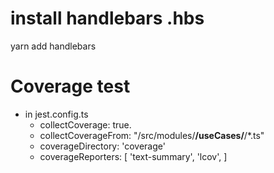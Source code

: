# install handlebars .hbs
yarn add handlebars


# Coverage test
- in jest.config.ts
    - collectCoverage: true.
    - collectCoverageFrom: "<rootDir>/src/modules/**/useCases/**/*.ts"
    - coverageDirectory: 'coverage'
    - coverageReporters: [
        'text-summary',
        'lcov',
    ]



